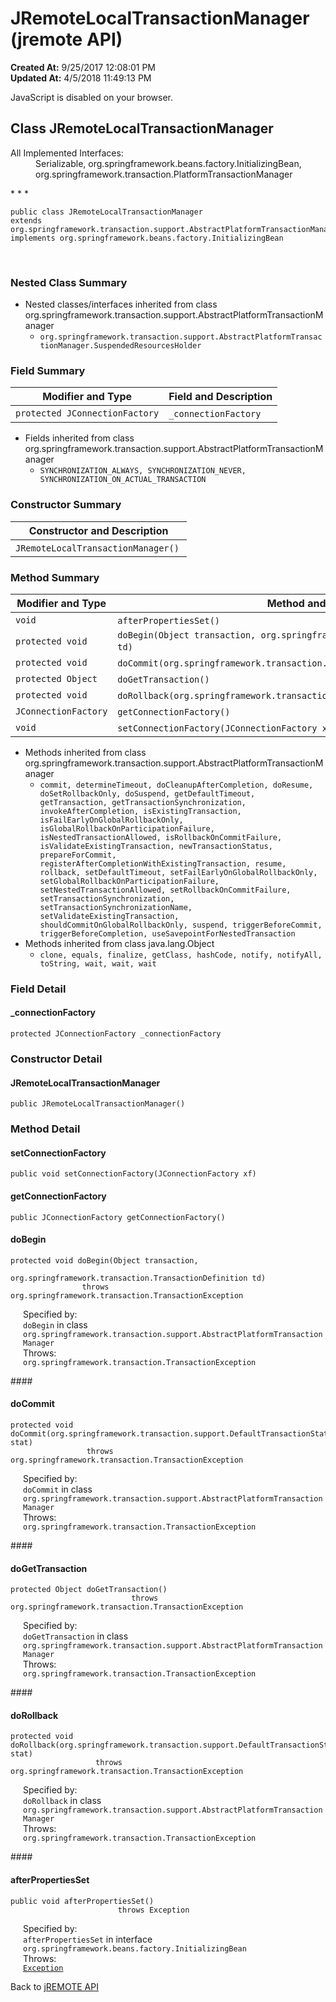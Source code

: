 # JRemoteLocalTransactionManager (jremote API)

**Created At:** 9/25/2017 12:08:01 PM  
**Updated At:** 4/5/2018 11:49:13 PM  

<script type="text/javascript"><!--
    try {
        if (location.href.indexOf('is-external=true') == -1) {
            parent.document.title="JRemoteLocalTransactionManager (jremote   API)";
        }
    }
    catch(err) {
    }
//-->
var methods = {"i0":10,"i1":10,"i2":10,"i3":10,"i4":10,"i5":10,"i6":10};
var tabs = {65535:["t0","All Methods"],2:["t2","Instance Methods"],8:["t4","Concrete Methods"]};
var altColor = "altColor";
var rowColor = "rowColor";
var tableTab = "tableTab";
var activeTableTab = "activeTableTab";</script><noscript><div>JavaScript is disabled on your browser.</div></noscript><!-- ========= START OF TOP NAVBAR ======= -->
<!--   -->

## Class JRemoteLocalTransactionManager

<dl><dt>All Implemented Interfaces:</dt><dd>Serializable, org.springframework.beans.factory.InitializingBean, org.springframework.transaction.PlatformTransactionManager</dd></dl>
* * *


```
public class JRemoteLocalTransactionManager
extends org.springframework.transaction.support.AbstractPlatformTransactionManager
implements org.springframework.beans.factory.InitializingBean
```
<dl><dt><br></dt></dl>

<!--   -->

### Nested Class Summary

- <!--   -->Nested classes/interfaces inherited from class org.springframework.transaction.support.AbstractPlatformTransactionManager
    - `org.springframework.transaction.support.AbstractPlatformTransactionManager.SuspendedResourcesHolder`




<!--   -->

### Field Summary


| Modifier and Type<br> | Field and Description<br> |
| --- | --- |
| `protected JConnectionFactory`<br> | `_connectionFactory` <br> |


- <!--   -->Fields inherited from class org.springframework.transaction.support.AbstractPlatformTransactionManager
    - `SYNCHRONIZATION_ALWAYS, SYNCHRONIZATION_NEVER, SYNCHRONIZATION_ON_ACTUAL_TRANSACTION`




<!--   -->

### Constructor Summary


| Constructor and Description<br> |
| --- |
| `JRemoteLocalTransactionManager()` <br> |




<!--   -->

### Method Summary


| Modifier and Type<br> | Method and Description<br> |
| --- | --- |
| `void`<br> | `afterPropertiesSet()` <br> |
| `protected void`<br> | `doBegin(Object transaction, org.springframework.transaction.TransactionDefinition td)` <br> |
| `protected void`<br> | `doCommit(org.springframework.transaction.support.DefaultTransactionStatus stat)` <br> |
| `protected Object`<br> | `doGetTransaction()` <br> |
| `protected void`<br> | `doRollback(org.springframework.transaction.support.DefaultTransactionStatus stat)` <br> |
| `JConnectionFactory`<br> | `getConnectionFactory()` <br> |
| `void`<br> | `setConnectionFactory(JConnectionFactory xf)` <br> |


- <!--   -->Methods inherited from class org.springframework.transaction.support.AbstractPlatformTransactionManager
    - `commit, determineTimeout, doCleanupAfterCompletion, doResume, doSetRollbackOnly, doSuspend, getDefaultTimeout, getTransaction, getTransactionSynchronization, invokeAfterCompletion, isExistingTransaction, isFailEarlyOnGlobalRollbackOnly, isGlobalRollbackOnParticipationFailure, isNestedTransactionAllowed, isRollbackOnCommitFailure, isValidateExistingTransaction, newTransactionStatus, prepareForCommit, registerAfterCompletionWithExistingTransaction, resume, rollback, setDefaultTimeout, setFailEarlyOnGlobalRollbackOnly, setGlobalRollbackOnParticipationFailure, setNestedTransactionAllowed, setRollbackOnCommitFailure, setTransactionSynchronization, setTransactionSynchronizationName, setValidateExistingTransaction, shouldCommitOnGlobalRollbackOnly, suspend, triggerBeforeCommit, triggerBeforeCompletion, useSavepointForNestedTransaction`
- <!--   -->Methods inherited from class java.lang.Object
    - `clone, equals, finalize, getClass, hashCode, notify, notifyAll, toString, wait, wait, wait`

<!--   -->

### Field Detail
<!--   -->
#### \_connectionFactory

```
protected JConnectionFactory _connectionFactory
```
<!-- ========= CONSTRUCTOR DETAIL ======== -->
<!--   -->

### 


### Constructor Detail
<!--   -->
#### JRemoteLocalTransactionManager

```
public JRemoteLocalTransactionManager()
```
<!-- ============ METHOD DETAIL ========== -->
<!--   -->

### 


### Method Detail
<!--   -->
#### setConnectionFactory

```
public void setConnectionFactory(JConnectionFactory xf)
```
<!--   -->
#### 


#### getConnectionFactory

```
public JConnectionFactory getConnectionFactory()
```
<!--   -->
#### 


#### doBegin

```
protected void doBegin(Object transaction,
                       org.springframework.transaction.TransactionDefinition td)
                throws org.springframework.transaction.TransactionException
```
<dl><dt style="margin-left: 20px;"><span class="overrideSpecifyLabel">Specified by:</span></dt><dd style="margin-left: 20px;"><code>doBegin</code> in class <code>org.springframework.transaction.support.AbstractPlatformTransactionManager</code></dd><dt style="margin-left: 20px;"><span class="throwsLabel">Throws:</span></dt><dd style="margin-left: 20px;"><code>org.springframework.transaction.TransactionException</code></dd></dl><!--   -->
#### 


#### doCommit

```
protected void doCommit(org.springframework.transaction.support.DefaultTransactionStatus stat)
                 throws org.springframework.transaction.TransactionException
```
<dl><dt style="margin-left: 20px;"><span class="overrideSpecifyLabel">Specified by:</span></dt><dd style="margin-left: 20px;"><code>doCommit</code> in class <code>org.springframework.transaction.support.AbstractPlatformTransactionManager</code></dd><dt style="margin-left: 20px;"><span class="throwsLabel">Throws:</span></dt><dd style="margin-left: 20px;"><code>org.springframework.transaction.TransactionException</code></dd></dl><!--   -->
#### 


#### doGetTransaction

```
protected Object doGetTransaction()
                           throws org.springframework.transaction.TransactionException
```
<dl><dt style="margin-left: 20px;"><span class="overrideSpecifyLabel">Specified by:</span></dt><dd style="margin-left: 20px;"><code>doGetTransaction</code> in class <code>org.springframework.transaction.support.AbstractPlatformTransactionManager</code></dd><dt style="margin-left: 20px;"><span class="throwsLabel">Throws:</span></dt><dd style="margin-left: 20px;"><code>org.springframework.transaction.TransactionException</code></dd></dl><!--   -->
#### 


#### doRollback

```
protected void doRollback(org.springframework.transaction.support.DefaultTransactionStatus stat)
                   throws org.springframework.transaction.TransactionException
```
<dl><dt style="margin-left: 20px;"><span class="overrideSpecifyLabel">Specified by:</span></dt><dd style="margin-left: 20px;"><code>doRollback</code> in class <code>org.springframework.transaction.support.AbstractPlatformTransactionManager</code></dd><dt style="margin-left: 20px;"><span class="throwsLabel">Throws:</span></dt><dd style="margin-left: 20px;"><code>org.springframework.transaction.TransactionException</code></dd></dl><!--   -->
#### 


#### afterPropertiesSet

```
public void afterPropertiesSet()
                        throws Exception
```
<dl><dt style="margin-left: 20px;"><span class="overrideSpecifyLabel">Specified by:</span></dt><dd style="margin-left: 20px;"><code>afterPropertiesSet</code> in interface <code>org.springframework.beans.factory.InitializingBean</code></dd><dt style="margin-left: 20px;"><span class="throwsLabel">Throws:</span></dt><dd style="margin-left: 20px;"><code><a href="http://java.sun.com/j2se/1.5.0/docs/api/java/lang/Exception.html?is-external=true" title="class or interface in java.lang">Exception</a></code></dd></dl>
<!-- ========= END OF CLASS DATA ========= --><!-- ======= START OF BOTTOM NAVBAR ====== -->
<!--   -->


Back to [jREMOTE API](com_jbase_jremote_package-summary)
